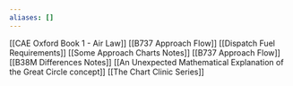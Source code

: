 ```yaml
---
aliases: []
---
```

[[CAE Oxford Book 1 -  Air Law]]
[[B737 Approach Flow]]
[[Dispatch Fuel Requirements]]
[[Some Approach Charts Notes]]
[[B737 Approach Flow]]
[[B38M Differences Notes]]
[[An Unexpected Mathematical Explanation of the Great Circle concept]]
[[The Chart Clinic Series]]
